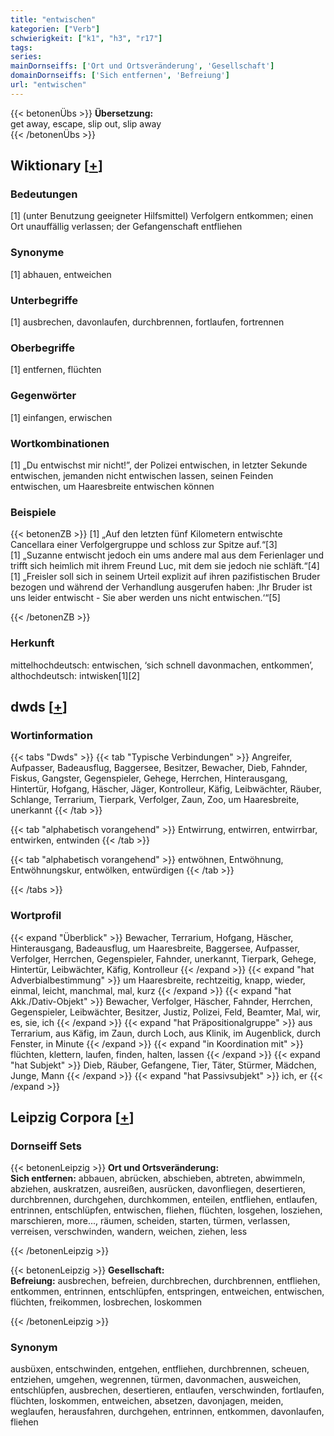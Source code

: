 ```yaml
---
title: "entwischen"
kategorien: ["Verb"]
schwierigkeit: ["k1", "h3", "r17"]
tags:
series:
mainDornseiffs: ['Ort und Ortsveränderung', 'Gesellschaft']
domainDornseiffs: ['Sich entfernen', 'Befreiung']
url: "entwischen"
---
```


{{< betonenÜbs >}}
**Übersetzung:**  
get away, escape, slip out, slip  away  
{{< /betonenÜbs >}}

## Wiktionary [[+](https://de.wiktionary.org/wiki/entwischen)]

### Bedeutungen
[1] (unter Benutzung geeigneter Hilfsmittel) Verfolgern entkommen; einen Ort unauffällig verlassen; der Gefangenschaft entfliehen  

### Synonyme
[1] abhauen, entweichen  

### Unterbegriffe
[1] ausbrechen, davonlaufen, durchbrennen, fortlaufen, fortrennen  

### Oberbegriffe
[1] entfernen, flüchten  

### Gegenwörter
[1] einfangen, erwischen  

### Wortkombinationen
[1] „Du entwischst mir nicht!”, der Polizei entwischen, in letzter Sekunde entwischen, jemanden nicht entwischen lassen, seinen Feinden entwischen, um Haaresbreite entwischen können  

### Beispiele
{{< betonenZB >}}
[1] „Auf den letzten fünf Kilometern entwischte Cancellara einer Verfolgergruppe und schloss zur Spitze auf.“[3]  
[1] „Suzanne entwischt jedoch ein ums andere mal aus dem Ferienlager und trifft sich heimlich mit ihrem Freund Luc, mit dem sie jedoch nie schläft.“[4]  
[1] „Freisler soll sich in seinem Urteil explizit auf ihren pazifistischen Bruder bezogen und während der Verhandlung ausgerufen haben: ‚Ihr Bruder ist uns leider entwischt - Sie aber werden uns nicht entwischen.‘“[5]  

{{< /betonenZB >}}
### Herkunft
mittelhochdeutsch: entwischen, ‘sich schnell davonmachen, entkommen’, althochdeutsch: intwisken[1][2]  



## dwds [[+](https://www.dwds.de/wb/entwischen)]

### Wortinformation
{{< tabs "Dwds" >}}
{{< tab "Typische Verbindungen" >}}
Angreifer, Aufpasser, Badeausflug, Baggersee, Besitzer, Bewacher, Dieb, Fahnder, Fiskus, Gangster, Gegenspieler, Gehege, Herrchen, Hinterausgang, Hintertür, Hofgang, Häscher, Jäger, Kontrolleur, Käfig, Leibwächter, Räuber, Schlange, Terrarium, Tierpark, Verfolger, Zaun, Zoo, um Haaresbreite, unerkannt
{{< /tab >}}

{{< tab "alphabetisch vorangehend" >}}
Entwirrung, entwirren, entwirrbar, entwirken, entwinden
{{< /tab >}}

{{< tab "alphabetisch vorangehend" >}}
entwöhnen, Entwöhnung, Entwöhnungskur, entwölken, entwürdigen
{{< /tab >}}

{{< /tabs >}}

### Wortprofil
{{< expand "Überblick" >}} Bewacher, Terrarium, Hofgang, Häscher, Hinterausgang, Badeausflug, um Haaresbreite, Baggersee, Aufpasser, Verfolger, Herrchen, Gegenspieler, Fahnder, unerkannt, Tierpark, Gehege, Hintertür, Leibwächter, Käfig, Kontrolleur {{< /expand >}}
{{< expand "hat Adverbialbestimmung" >}} um Haaresbreite, rechtzeitig, knapp, wieder, einmal, leicht, manchmal, mal, kurz {{< /expand >}}
{{< expand "hat Akk./Dativ-Objekt" >}} Bewacher, Verfolger, Häscher, Fahnder, Herrchen, Gegenspieler, Leibwächter, Besitzer, Justiz, Polizei, Feld, Beamter, Mal, wir, es, sie, ich {{< /expand >}}
{{< expand "hat Präpositionalgruppe" >}} aus Terrarium, aus Käfig, im Zaun, durch Loch, aus Klinik, im Augenblick, durch Fenster, in Minute {{< /expand >}}
{{< expand "in Koordination mit" >}} flüchten, klettern, laufen, finden, halten, lassen {{< /expand >}}
{{< expand "hat Subjekt" >}} Dieb, Räuber, Gefangene, Tier, Täter, Stürmer, Mädchen, Junge, Mann {{< /expand >}}
{{< expand "hat Passivsubjekt" >}} ich, er {{< /expand >}}

## Leipzig Corpora [[+](https://corpora.uni-leipzig.de/en/res?word=entwischen&corpusId=deu_newscrawl-public_2018)]

### Dornseiff Sets
{{< betonenLeipzig >}}
**Ort und Ortsveränderung:**  
**Sich entfernen:** abbauen, abrücken, abschieben, abtreten, abwimmeln, abziehen, auskratzen, ausreißen, ausrücken, davonfliegen, desertieren, durchbrennen, durchgehen, durchkommen, enteilen, entfliehen, entlaufen, entrinnen, entschlüpfen, entwischen, fliehen, flüchten, losgehen, losziehen, marschieren, more..., räumen, scheiden, starten, türmen, verlassen, verreisen, verschwinden, wandern, weichen, ziehen, less  

{{< /betonenLeipzig >}}


{{< betonenLeipzig >}}
**Gesellschaft:**  
**Befreiung:** ausbrechen, befreien, durchbrechen, durchbrennen, entfliehen, entkommen, entrinnen, entschlüpfen, entspringen, entweichen, entwischen, flüchten, freikommen, losbrechen, loskommen  

{{< /betonenLeipzig >}}

### Synonym
ausbüxen, entschwinden, entgehen, entfliehen, durchbrennen, scheuen, entziehen, umgehen, wegrennen, türmen, davonmachen, ausweichen, entschlüpfen, ausbrechen, desertieren, entlaufen, verschwinden, fortlaufen, flüchten, loskommen, entweichen, absetzen, davonjagen, meiden, weglaufen, herausfahren, durchgehen, entrinnen, entkommen, davonlaufen, fliehen

